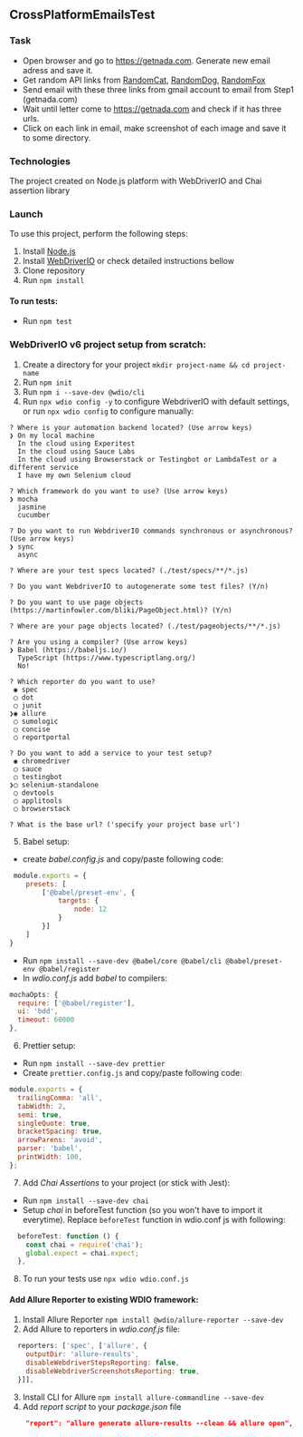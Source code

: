 ## CrossPlatformEmailsTest
### Task
* Open browser and go to https://getnada.com. Generate new email adress and save it.
* Get random API links from [RandomCat](https://getnada.com), [RandomDog](https://random.dog/woof.json), [RandomFox](https://randomfox.ca/floof/) 
* Send email with these three links from gmail account to email from Step1 (getnada.com)
* Wait until letter come to  https://getnada.com  and check if it has  three urls.
* Click on each link in email, make screenshot of each image and save it to some directory.
### Technologies
The project created on Node.js platform with WebDriverIO and Chai assertion library
### Launch
To use this project, perform the following steps:
1. Install [Node.js](https://nodejs.org/en/)
2. Install [WebDriverIO](https://webdriver.io/docs/gettingstarted.html) or check detailed instructions bellow
3. Clone repository
4. Run `npm install`

#### To run tests:
* Run `npm test`

### **WebDriverIO v6 project setup from scratch:**
1. Create a directory for your project `mkdir project-name && cd project-name`
2. Run `npm init`
3. Run `npm i --save-dev @wdio/cli`
4. Run `npx wdio config -y` to configure WebdriverIO with default settings, or run `npx wdio config` to configure manually:
```shell script
? Where is your automation backend located? (Use arrow keys)
❯ On my local machine 
  In the cloud using Experitest 
  In the cloud using Sauce Labs 
  In the cloud using Browserstack or Testingbot or LambdaTest or a different service 
  I have my own Selenium cloud 
```
```shell script
? Which framework do you want to use? (Use arrow keys)
❯ mocha 
  jasmine 
  cucumber 
```
```shell script
? Do you want to run WebdriverIO commands synchronous or asynchronous? (Use arrow keys)
❯ sync 
  async 
```
```shell script
? Where are your test specs located? (./test/specs/**/*.js) 
```
```shell script
? Do you want WebdriverIO to autogenerate some test files? (Y/n)
```
```shell script
? Do you want to use page objects (https://martinfowler.com/bliki/PageObject.html)? (Y/n) 
```
```shell script
? Where are your page objects located? (./test/pageobjects/**/*.js) 
```
```shell script
? Are you using a compiler? (Use arrow keys)
❯ Babel (https://babeljs.io/) 
  TypeScript (https://www.typescriptlang.org/) 
  No! 
```
```shell script
? Which reporter do you want to use? 
 ◉ spec
 ◯ dot
 ◯ junit
❯◉ allure
 ◯ sumologic
 ◯ concise
 ◯ reportportal
```
```shell script
? Do you want to add a service to your test setup? 
 ◉ chromedriver
 ◯ sauce
 ◯ testingbot
❯◯ selenium-standalone
 ◯ devtools
 ◯ applitools
 ◯ browserstack
```
```shell script
? What is the base url? ('specify your project base url')
```
5. Babel setup: 
* create _babel.config.js_ and copy/paste following code:
```javascript
 module.exports = {
    presets: [
        ['@babel/preset-env', {
            targets: {
                node: 12
            }
        }]
    ]
}
```
* Run `npm install --save-dev @babel/core @babel/cli @babel/preset-env @babel/register`
* In _wdio.conf.js_ add _babel_ to compilers:
```javascript
mochaOpts: {
  require: ['@babel/register'],
  ui: 'bdd',
  timeout: 60000
},
```
6. Prettier setup:
* Run `npm install --save-dev prettier`
* Create `prettier.config.js` and copy/paste following code:
```javascript
module.exports = {
  trailingComma: 'all',
  tabWidth: 2,
  semi: true,
  singleQuote: true,
  bracketSpacing: true,
  arrowParens: 'avoid',
  parser: 'babel',
  printWidth: 100,
};
```
7. Add _Chai Assertions_ to your project (or stick with Jest):
* Run `npm install --save-dev chai`
* Setup _chai_ in beforeTest function (so you won't have to import it everytime).
Replace `beforeTest` function in wdio.conf js with following:
```javascript
  beforeTest: function () {
    const chai = require('chai');
    global.expect = chai.expect;
  },
```

8. To run your tests use `npx wdio wdio.conf.js`

#### **Add Allure Reporter to existing WDIO framework:**
1. Install Allure Reporter `npm install @wdio/allure-reporter --save-dev`
2. Add Allure to reporters in _wdio.conf.js_ file:
```javascript
  reporters: ['spec', ['allure', {
    outputDir: 'allure-results',
    disableWebdriverStepsReporting: false,
    disableWebdriverScreenshotsReporting: true,
  }]],
```
3. Install CLI for Allure `npm install allure-commandline --save-dev`
4. Add _report script_ to your _package.json_ file
```json
    "report": "allure generate allure-results --clean && allure open",
```
  

